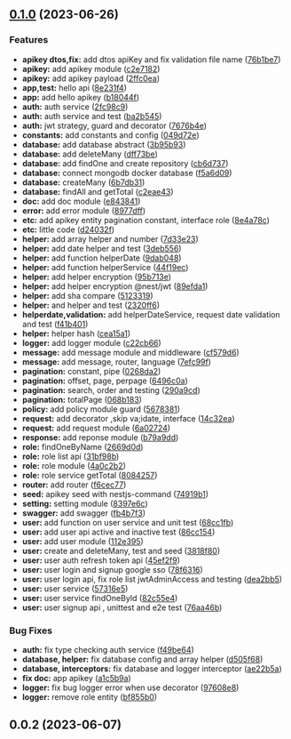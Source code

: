 ## [0.1.0](https://github.com/anucha-tk/spec-finder-api/compare/0.0.2...0.1.0) (2023-06-26)

### Features

- **apikey dtos,fix:** add dtos apiKey and fix validation file name ([76b1be7](https://github.com/anucha-tk/spec-finder-api/commit/76b1be7d1041d230f1f879e1cb0c1c1a063c8685))
- **apikey:** add apikey module ([c2e7182](https://github.com/anucha-tk/spec-finder-api/commit/c2e7182a0a2320fd545e91570d59c9046bc5444b))
- **apikey:** add apikey payload ([2ffc0ea](https://github.com/anucha-tk/spec-finder-api/commit/2ffc0ea0d42d072adcda64c3704c4ebec211c9eb))
- **app,test:** hello api ([8e231f4](https://github.com/anucha-tk/spec-finder-api/commit/8e231f4d72bfc7d4c5549b0af83c8f7c601fe5b6))
- **app:** add hello apikey ([b18044f](https://github.com/anucha-tk/spec-finder-api/commit/b18044f2b82aa2f91b2c984ef6242e12dd837e15))
- **auth:** auth service ([2fc98c9](https://github.com/anucha-tk/spec-finder-api/commit/2fc98c9741f7736609e90f18a680dc3cebc1c519))
- **auth:** auth service and test ([ba2b545](https://github.com/anucha-tk/spec-finder-api/commit/ba2b545af23611bd7194650e18a6135dbde79cda))
- **auth:** jwt strategy, guard and decorator ([7676b4e](https://github.com/anucha-tk/spec-finder-api/commit/7676b4edb4d08ff4317f041ff64cf865ffa6512a))
- **constants:** add constants and config ([049d72e](https://github.com/anucha-tk/spec-finder-api/commit/049d72e69104e2a3f5ef15f556380ce5946aff7d))
- **database:** add database abstract ([3b95b93](https://github.com/anucha-tk/spec-finder-api/commit/3b95b939c3a07aac864b946117b831c8e6d195bb))
- **database:** add deleteMany ([dff73be](https://github.com/anucha-tk/spec-finder-api/commit/dff73bebb00808137e05a6b010a1001c7102b712))
- **database:** add findOne and create repository ([cb6d737](https://github.com/anucha-tk/spec-finder-api/commit/cb6d737b619898406be474d02ba8284e1f7c95ca))
- **database:** connect mongodb docker database ([f5a6d09](https://github.com/anucha-tk/spec-finder-api/commit/f5a6d09812c0e8d1a71f697b5b7b81a410d05156))
- **database:** createMany ([6b7db31](https://github.com/anucha-tk/spec-finder-api/commit/6b7db31c468d791379650179b999931ddba683c0))
- **database:** findAll and getTotal ([c2eae43](https://github.com/anucha-tk/spec-finder-api/commit/c2eae43073342cc2bd8a562bd28e7a92e5cf29e5))
- **doc:** add doc module ([e843841](https://github.com/anucha-tk/spec-finder-api/commit/e8438417ef2e24f06be02edd9a6ff95ae085d872))
- **error:** add error module ([8977dff](https://github.com/anucha-tk/spec-finder-api/commit/8977dff557847a2ee3471d7c6f2e811b3497f98a))
- **etc:** add apikey entity pagination constant, interface role ([8e4a78c](https://github.com/anucha-tk/spec-finder-api/commit/8e4a78c2bf63a8ac44522fbf7cd38e98d0c5706c))
- **etc:** little code ([d24032f](https://github.com/anucha-tk/spec-finder-api/commit/d24032f11db0ee0b4397bac668d3c8b7a871bd59))
- **helper:** add array helper and number ([7d33e23](https://github.com/anucha-tk/spec-finder-api/commit/7d33e23ce1fdd6ba5a08d63bdb92493c66dcb86d))
- **helper:** add date helper and test ([3deb556](https://github.com/anucha-tk/spec-finder-api/commit/3deb55687785845c825115b291166b45fbcd9ebb))
- **helper:** add function helperDate ([9dab048](https://github.com/anucha-tk/spec-finder-api/commit/9dab0480093e0c57551ca22f4abf5d985ab837e7))
- **helper:** add function helperService ([44f19ec](https://github.com/anucha-tk/spec-finder-api/commit/44f19ec39c3c8095aab1fdf6adbe04a600534811))
- **helper:** add helper encryption ([95b713e](https://github.com/anucha-tk/spec-finder-api/commit/95b713e26128b0ddf36a5b57ba9fb51e302a615f))
- **helper:** add helper encryption @nest/jwt ([89efda1](https://github.com/anucha-tk/spec-finder-api/commit/89efda17dc7d6d5848ed9a951835c4009ff40dbd))
- **helper:** add sha compare ([5123319](https://github.com/anucha-tk/spec-finder-api/commit/51233198125b7f52bf2532374f04a64ec0b7dcfd))
- **helper:** and helper and test ([2320ff6](https://github.com/anucha-tk/spec-finder-api/commit/2320ff6a5e151ed911f5af4a90f168cfb4aa68a2))
- **helperdate,validation:** add helperDateService, request date validation and test ([f41b401](https://github.com/anucha-tk/spec-finder-api/commit/f41b401e3fd2c30bce818dbf15c4fcd2f1c89790))
- **helper:** helper hash ([cea15a1](https://github.com/anucha-tk/spec-finder-api/commit/cea15a181471ca582938ce15ccf05c8abc2c42e0))
- **logger:** add logger module ([c22cb66](https://github.com/anucha-tk/spec-finder-api/commit/c22cb6652aca3d6276d60b6abfc633dc8a6215de))
- **message:** add message module and middleware ([cf579d6](https://github.com/anucha-tk/spec-finder-api/commit/cf579d63bdf0d81221d68c2bb0b5103442db6b2f))
- **message:** add message, router, language ([7efc99f](https://github.com/anucha-tk/spec-finder-api/commit/7efc99f4de8c38503beef5e3bdcb3a486b590d54))
- **pagination:** constant, pipe ([0268da2](https://github.com/anucha-tk/spec-finder-api/commit/0268da2e38c4e78bbe1b31e318ecb5207916534b))
- **pagination:** offset, page, perpage ([6496c0a](https://github.com/anucha-tk/spec-finder-api/commit/6496c0a961e6176a63d9fe9cc9cecd7598e476b6))
- **pagination:** search, order and testing ([290a9cd](https://github.com/anucha-tk/spec-finder-api/commit/290a9cdde1e4b5a99cd0eab92391bff22bb25792))
- **pagination:** totalPage ([068b183](https://github.com/anucha-tk/spec-finder-api/commit/068b183f10ba3d27e51b6880bb219a1048f7ac0c))
- **policy:** add policy module guard ([5678381](https://github.com/anucha-tk/spec-finder-api/commit/567838194516f329a9ec4c2d74dc59c1f40190df))
- **request:** add decorator ,skip va;idate, interface ([14c32ea](https://github.com/anucha-tk/spec-finder-api/commit/14c32ea7b8ba7aa8204ee580e9c1e1413bdad729))
- **request:** add request module ([6a02724](https://github.com/anucha-tk/spec-finder-api/commit/6a02724c3dbe26179c96971d80fa170f0c0649f4))
- **response:** add reponse module ([b79a9dd](https://github.com/anucha-tk/spec-finder-api/commit/b79a9dd8c1613723935393e7afc8a19b44e1feac))
- **role:** findOneByName ([2669d0d](https://github.com/anucha-tk/spec-finder-api/commit/2669d0db0255424305034576dd39ee3f1635a3c3))
- **role:** role list api ([31bf98b](https://github.com/anucha-tk/spec-finder-api/commit/31bf98bac256e4716ef50a0eaa886821e7b43869))
- **role:** role module ([4a0c2b2](https://github.com/anucha-tk/spec-finder-api/commit/4a0c2b2bfc5ca998d3c81254c162313404b9e647))
- **role:** role service getTotal ([8084257](https://github.com/anucha-tk/spec-finder-api/commit/80842579804016159a0fa966538d6a58e7f865f4))
- **router:** add router ([f6cec77](https://github.com/anucha-tk/spec-finder-api/commit/f6cec77026340c9ea3a085ad976485cd3f02188e))
- **seed:** apikey seed with nestjs-command ([74919b1](https://github.com/anucha-tk/spec-finder-api/commit/74919b1fe6c0eaf8ed46034883b613cd3aad3d8f))
- **setting:** setting module ([8397e6c](https://github.com/anucha-tk/spec-finder-api/commit/8397e6cda40d4872c78599cf049ed3c9fc375e7f))
- **swagger:** add swagger ([fb4b7f3](https://github.com/anucha-tk/spec-finder-api/commit/fb4b7f33f016d6aa782b54d38d255fdf4d441d76))
- **user:** add function on user service and unit test ([68cc1fb](https://github.com/anucha-tk/spec-finder-api/commit/68cc1fbc3c509976129c637621bfc66e121e9e45))
- **user:** add user api active and inactive test ([86cc154](https://github.com/anucha-tk/spec-finder-api/commit/86cc154b50eefeb6717aed47ad26584c49623e3f))
- **user:** add user module ([112e395](https://github.com/anucha-tk/spec-finder-api/commit/112e395abcf692412d5be6263b5d7966cfd3c740))
- **user:** create and deleteMany, test and seed ([3818f80](https://github.com/anucha-tk/spec-finder-api/commit/3818f805366ee62adc2da3d860df2773059c9667))
- **user:** user auth refresh token api ([45ef2f9](https://github.com/anucha-tk/spec-finder-api/commit/45ef2f980c5736c67fb07c6fa4b817b806d79abb))
- **user:** user login and signup google sso ([78f6316](https://github.com/anucha-tk/spec-finder-api/commit/78f631613243e53b605c859e365b57f2654aad76))
- **user:** user login api, fix role list jwtAdminAccess and testing ([dea2bb5](https://github.com/anucha-tk/spec-finder-api/commit/dea2bb544625f483b7de31b7daef0846510457fe))
- **user:** user service ([57316e5](https://github.com/anucha-tk/spec-finder-api/commit/57316e542a7787a9eb2534305f9d54c0e61b9475))
- **user:** user service findOneById ([82c55e4](https://github.com/anucha-tk/spec-finder-api/commit/82c55e48d64b0056c1dc947ebb0a36a4ab558513))
- **user:** user signup api , unittest and e2e test ([76aa46b](https://github.com/anucha-tk/spec-finder-api/commit/76aa46b6896f2f6a8a2a71636ddef48b047df668))

### Bug Fixes

- **auth:** fix type checking auth service ([f49be64](https://github.com/anucha-tk/spec-finder-api/commit/f49be64884fc5b3ea70cdbd358bd17fa4f9ad49e))
- **database, helper:** fix database config and array helper ([d505f68](https://github.com/anucha-tk/spec-finder-api/commit/d505f68a1e7ee09b0ee396f36b6d49cbdb1f1d93))
- **database, interceptors:** fix database and logger interceptor ([ae22b5a](https://github.com/anucha-tk/spec-finder-api/commit/ae22b5a22180efe08d8356e2c937c8d7799f794d))
- **fix doc:** app apikey ([a1c5b9a](https://github.com/anucha-tk/spec-finder-api/commit/a1c5b9ad4ee95b7e3e7efec748ea431a61f335a6))
- **logger:** fix bug logger error when use decorator ([97608e8](https://github.com/anucha-tk/spec-finder-api/commit/97608e8ee0f22b602f85226cbdc08f990995e573))
- **logger:** remove role entity ([bf855b0](https://github.com/anucha-tk/spec-finder-api/commit/bf855b0e1f592b903784ea187d8115490f9c0c9d))

## 0.0.2 (2023-06-07)
